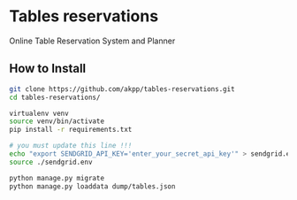 # Tables reservations
Online Table Reservation System and Planner


## How to Install                                                                                                            
```bash
git clone https://github.com/akpp/tables-reservations.git
cd tables-reservations/

virtualenv venv
source venv/bin/activate
pip install -r requirements.txt

# you must update this line !!!
echo "export SENDGRID_API_KEY='enter_your_secret_api_key'" > sendgrid.env
source ./sendgrid.env

python manage.py migrate
python manage.py loaddata dump/tables.json
```